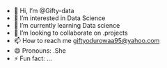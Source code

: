 - 👋 Hi, I’m @Gifty-data
- 👀 I’m interested in Data Science
- 🌱 I’m currently learning Data science
- 💞️ I’m looking to collaborate on .projects
- 📫 How to reach me giftyodurowaa95@yahoo.com
- 😄 Pronouns: .She
- ⚡ Fun fact: ...

<!---
Gifty-data/Gifty-data is a ✨ special ✨ repository because its `README.md` (this file) appears on your GitHub profile.
You can click the Preview link to take a look at your changes.
--->
